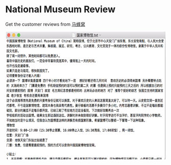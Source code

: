 # National Museum Review

Get the customer reviews from [马蜂窝](http://www.mafengwo.cn/poi/34665.html)

<div align="center">
  <img src="https://github.com/liziniu/Web_Crawler/blob/master/National%20Museum%20Review/review%20.png" width="500" height="400">
</div>
